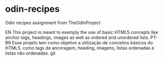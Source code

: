 # odin-recipes
Odin recipes assignment from TheOdinProject

EN
This project is meant to exemply the use of basic HTML5 concepts like anchor tags, headings, images as well as ordered and unordered lists. 
PT-BR
Esse projeto tem como objetivo a utilização de conceitos básicos do HTML5, como tags de ancoragem, heading, imagens, listas ordenadas e listas não ordenadas. 
git